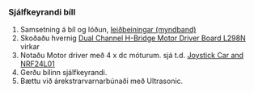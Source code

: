 ### Sjálfkeyrandi bíll
1. Samsetning á bíl og lóðun, [leiðbeiningar (myndband)](https://youtu.be/oCacTJyINAM)
1. Skoðaðu hvernig [Dual Channel H-Bridge Motor Driver Board L298N](https://dronebotworkshop.com/dc-motors-l298n-h-bridge/) virkar
1. Notaðu Motor driver með 4 x dc móturum. sjá t.d. [Joystick Car and NRF24L01](https://forbiddenbit.com/en/arduino-projects/joystick-control-arduino-car-and-nrf24l01/)
1. Gerðu bílinn sjálfkeyrandi.
1. Bættu við árekstrarvarnarbúnaði með Ultrasonic.
